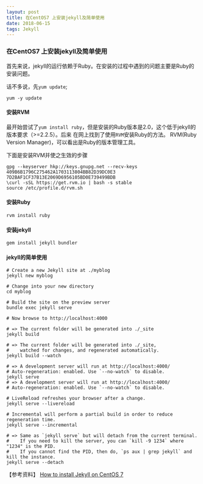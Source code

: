 ```yaml
---
layout: post
title: 在CentOS7 上安装jekyll及简单使用
date: 2018-06-15
tags: Jekyll
---
```



### 在CentOS7 上安装jekyll及简单使用


首先来说，jekyll的运行依赖于Ruby。在安装的过程中遇到的问题主要是Ruby的安装问题。

话不多说，先`yum update`;
```shell
yum -y update
```

#### 安装RVM
最开始尝试了`yum install ruby`，但是安装的Ruby版本是2.0，这个低于jekyll的版本要求（>=2.2.5）。后来 在网上找到了使用`RVM`安装Ruby的方法。
RVM(Ruby Version Manager)，可以看出是Ruby的版本管理工具。

下面是安装RVM并使之生效的步骤
```shell
gpg --keyserver hkp://keys.gnupg.net --recv-keys 409B6B1796C275462A1703113804BB82D39DC0E3 7D2BAF1CF37B13E2069D6956105BD0E739499BDB
\curl -sSL https://get.rvm.io | bash -s stable
source /etc/profile.d/rvm.sh
```

#### 安装Ruby
```shell
rvm install ruby
```

#### 安装jekyll
```shell
gem install jekyll bundler
```

#### jekyll的简单使用
```shell
# Create a new Jekyll site at ./myblog
jekyll new myblog

# Change into your new directory
cd myblog

# Build the site on the preview server
bundle exec jekyll serve

# Now browse to http://localhost:4000

# => The current folder will be generated into ./_site
jekyll build

# => The current folder will be generated into ./_site,
#    watched for changes, and regenerated automatically.
jekyll build --watch

# => A development server will run at http://localhost:4000/
# Auto-regeneration: enabled. Use `--no-watch` to disable.
jekyll serve
# => A development server will run at http://localhost:4000/
# Auto-regeneration: enabled. Use `--no-watch` to disable.

# LiveReload refreshes your browser after a change.
jekyll serve --livereload

# Incremental will perform a partial build in order to reduce regeneration time.
jekyll serve --incremental

# => Same as `jekyll serve` but will detach from the current terminal.
#    If you need to kill the server, you can `kill -9 1234` where "1234" is the PID.
#    If you cannot find the PID, then do, `ps aux | grep jekyll` and kill the instance.
jekyll serve --detach
```


【参考资料】
[How to install Jekyll on CentOS 7](https://www.rosehosting.com/blog/how-to-install-jekyll-on-centos-7/)